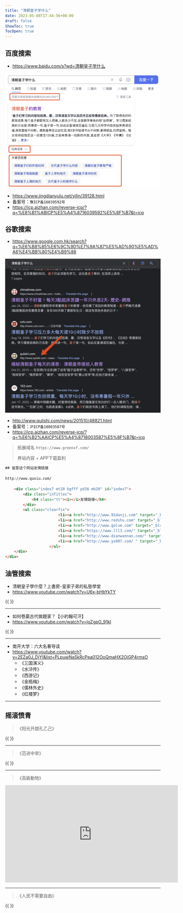 ```yaml
---
title: "清朝皇子学什么"
date: 2023-05-08T17:44:56+08:00
draft: false
ShowToc: true
TocOpen: true
---
```


## 百度搜索

- https://www.baidu.com/s?wd=清朝皇子学什么

![](https://raw.githubusercontent.com/davidpythonseo/web3blog/main/content/post/images/百度搜索截图.png)

- https://www.jingdianyulu.net/yilin/39128.html
- 备案号：`豫ICP备16039592号`
- https://icp.aizhan.com/reverse-icp/?q=%E8%B1%ABICP%E5%A4%8716039592%E5%8F%B7&t=icp

## 谷歌搜索

- https://www.google.com.hk/search?q=%E6%B8%85%E6%9C%9D%E7%9A%87%E5%AD%90%E5%AD%A6%E4%BB%80%E4%B9%88

![](https://raw.githubusercontent.com/davidpythonseo/web3blog/main/content/post/images/谷歌搜索截图.png)

- http://www.qulishi.com/news/201510/48821.html
- 备案号：`沪ICP备18003587号`
- https://icp.aizhan.com/reverse-icp/?q=%E6%B2%AAICP%E5%A4%8718003587%E5%8F%B7&t=icp

> 拓展域名 `https://www.greenxf.com/`
>
> 养站内容 + APP下载盈利

```html
## 留意这个网站友情链接

http://www.quxiu.com/

	<div class="index7 mt20 bgfff pd16 mb20" id="index7">
		<div class="inTitles">
			<h4 class="tt"><i></i>友情链接</h4>
		</div>
		<ul class="clearfix">
		  				<li><a href="http://www.91danji.com" target="_blank" title="单机游戏">单机游戏</a></li>
						<li><a href="http://www.redshu.com" target="_blank" title="红鼠游戏下载">红鼠游戏下载</a></li>
						<li><a href="http://www.golue.com" target="_blank" title="安卓下载">安卓下载</a></li>
						<li><a href="https://www.lll3.com/" target="_blank" title="三乐手游">三乐手游</a></li>
						<li><a href="http://www.dianwannan.com/" target="_blank" title="switch">switch</a></li>
						<li><a href="http://www.yx007.com/ " target="_blank" title="007游戏网">007游戏网</a></li>
					</ul>
	</div>
</div>
```
## 油管搜索

- 清朝皇子學什麼？上書房-皇家子弟的私塾學堂
- https://www.youtube.com/watch?v=U6x-bHbYkTY

{{ <youtube U6x-bHbYkTY> }}

---

- 如何卷贏古代做題家？【小約翰可汗】
- https://www.youtube.com/watch?v=loZgpO_91kI

{{ <youtube loZgpO_91kI> }}

---

- 南开大学：六大名著导读
- https://www.youtube.com/watch?v=2EZa0J_DjYI&list=PLpuwNaSkRcPea012OoQmaHX2OiGP4rmsO
  - 《三国演义》
  - 《水浒传》
  - 《西游记》
  - 《金瓶梅》
  - 《儒林外史》
  - 《红楼梦》
---
## 摇滚愤青

> 《阳光开朗孔乙己》

{{ <youtube h5f2IaKgnNk> }}

---

> 《范进中举》

{{ <youtube Wd-2-5jRm-c> }}

---

> 《高級動物》

<iframe width="560" height="315" src="https://www.youtube.com/embed/6j6saRRm9B0" title="YouTube video player" frameborder="0" allow="accelerometer; autoplay; clipboard-write; encrypted-media; gyroscope; picture-in-picture; web-share" allowfullscreen></iframe>

---

> 《人民不需要自由》

{{ <youtube fKYfH3N9KzA> }}



